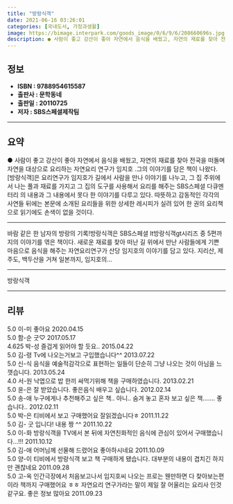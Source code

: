 ```yaml
---
title: "방랑식객"
date: 2021-06-16 03:26:01
categories: [국내도서, 가정과생활]
image: https://bimage.interpark.com/goods_image/0/6/9/6/208660696s.jpg
description: ● 사람이 좋고 강산이 좋아 자연에서 음식을 배웠고, 자연의 재료를 찾아 전국을 떠돌며 자연을 대상으로 요리하는 자연요리 연구가 임지호 .그의 이야기를 담은 책이 나왔다. [방랑식객]은 요리연구가 임지호가 길에서 사람을 만나 이야기를 나누고, 그 집 주위에서 나는 풀과 재료를 가지
---
```


## **정보**

- **ISBN : 9788954615587**
- **출판사 : 문학동네**
- **출판일 : 20110725**
- **저자 : SBS스페셜제작팀**

------



## **요약**

●  사람이 좋고 강산이 좋아  자연에서 음식을 배웠고, 자연의 재료를 찾아 전국을 떠돌며 자연을 대상으로 요리하는 자연요리 연구가 임지호 .그의  이야기를 담은 책이 나왔다. [방랑식객]은 요리연구가 임지호가 길에서 사람을 만나 이야기를 나누고, 그 집 주위에서 나는 풀과 재료를 가지고 그 집의 도구를 사용해서 요리를 해주는 SBS스페셜 다큐멘터리 의 내용과 그 내용에서 못다 한 이야기를 다루고 있다. 따뜻하고 감동적인 각각의 사연들 뒤에는 본문에 소개된 요리들을 위한 상세한 레시피가 실려 있어 한 권의 요리책으로 읽기에도 손색이 없을 것이다.

------

바람 같은 한 남자의 방랑의 기록!방랑식객은 SBS스페셜 lt방랑식객gt시리즈 중 5편까지의 이야기를 엮은 책이다. 새로운 재료를 찾아 떠난 길 위에서 만난 사람들에게 기쁜 마음으로 음식을 해주는 자연요리연구가 산당 임지호의 이야기를 담고 있다. 지리산, 제주도, 백두산을 거쳐 일본까지, 임지호의... 

------


방랑식객 

------


## **리뷰** 

5.0 이-미 좋아요 2020.04.15 <br/>5.0 함-순 굿♡ 2017.05.17 <br/>4.625 박-성 즐겁게 읽어야 할 듯요.. 2015.04.22 <br/>5.0 김-령 Tv에 나오는거보고 구입했습니다^^ 2013.07.22 <br/>5.0 신-식 음식을 예술적감각으로 표현하는 일들이 단순히 그냥 나오는 것이 아님을 느꼇습니다. 2013.05.24 <br/>4.0 서-원 낙엽으로 밥 한끼 싸먹기위해 책을 구매하였습니다. 2013.02.21 <br/>5.0 윤-은 잘 받았습니다. 좋은음식 배우고 싶습니다. 2012.02.14 <br/>5.0 송-애 누구에게나 추천해주고 싶은 책.. 아니.. 숨겨 놓고 혼자 보고 싶은 책....... 좋습니다.. 2012.02.11 <br/>5.0 박-은 티비에서 보고 구매했어요 잘읽겠습니다ㅎ 2011.11.22 <br/>5.0 김- 굿 입니다! 내용 짱 ^^ 2011.10.22 <br/>5.0 이-화 방랑식객을 TV에서 본 뒤에 자연친화적인 음식에 관심이 있어서 구매했습니다...!!! 2011.10.12 <br/>5.0 김-애 어머님께 선물해 드렸어요 좋아하시네요 2011.10.09 <br/>5.0 양-이 티비에서 방랑식객 보고 책 구매하게 됐습니다. 대부분의 내용이 겹치긴 하지만 괜찮네요 2011.09.28 <br/>5.0 고-옥 인간극장에서 처음보고나서 임지호씨 나오는 프로는 웬만하면 다 찾아보는편이라 책까지 구매했어요 ㅎㅎ 자연요리 연구가라는 말이 제일 잘 어울리는 요리사 인것 같구요. 좋은 정보 많아요 2011.09.23 <br/>